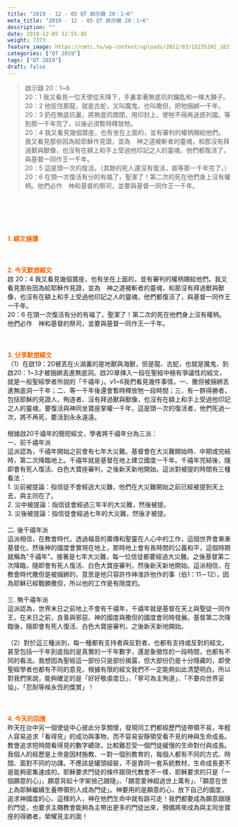 ```yaml
---
title: "2019 - 12 - 05 QT 啟示錄 20：1~6"
meta_title: "2019 - 12 - 05 QT 啟示錄 20：1~6"
description: ""
date: 2019-12-05 12:55:45
weight: 7373
feature_image: https://cmtc.tw/wp-content/uploads/2022/03/15235392_10211799862337740_180693556567566654_o-1.webp
categories: ["QT 2019"]
tags: ["QT 2019"]
draft: false
---
```


<blockquote>啟示錄 20：1~6<br />
20：1 我又看見一位天使從天降下，手裏拿著無底坑的鑰匙和一條大鍊子。<br />
20：2 他捉住那龍，就是古蛇，又叫魔鬼，也叫撒但，把牠捆綁一千年，<br />
20：3 扔在無底坑裏，將無底坑關閉，用印封上，使牠不得再迷惑列國。等到那一千年完了，以後必須暫時釋放牠。<br />
20：4 我又看見幾個寶座，也有坐在上面的，並有審判的權柄賜給他們。我又看見那些因為給耶穌作見證，並為　神之道被斬者的靈魂，和那沒有拜過獸與獸像，也沒有在額上和手上受過他印記之人的靈魂，他們都復活了，與基督一同作王一千年。<br />
20：5 這是頭一次的復活。（其餘的死人還沒有復活，直等那一千年完了。）<br />
20：6 在頭一次復活有分的有福了，聖潔了！第二次的死在他們身上沒有權柄。他們必作　神和基督的祭司，並要與基督一同作王一千年。</blockquote><br />
&nbsp;<br />
<br />
&nbsp;<br />
<br />
<span style="color: #ff6600;"><strong>1. </strong><strong>經文誦讀</strong></span><br />
<br />
<span style="color: #ff6600;"><strong> </strong></span><br />
<br />
<span style="color: #ff6600;"><strong>2. 今天默想</strong><strong>經文<br />
</strong></span>啟 20：4 我又看見幾個寶座，也有坐在上面的，並有審判的權柄賜給他們。我又看見那些因為給耶穌作見證，並為　神之道被斬者的靈魂，和那沒有拜過獸與獸像，也沒有在額上和手上受過他印記之人的靈魂，他們都復活了，與基督一同作王一千年。<br />
20：6 在頭一次復活有分的有福了，聖潔了！第二次的死在他們身上沒有權柄。他們必作　神和基督的祭司，並要與基督一同作王一千年。<br />
<br />
&nbsp;<br />
<br />
<span style="color: #ff6600;"><strong>3. 分享默想經文<br />
</strong></span>（1）在啟19：20被丟在火湖裏的是地獸與海獸，但是龍、古蛇，也就是魔鬼，到啟20：1~3才被捆綁丟進無底洞。啟20章挿入一段在聖經中極有爭議性的經文，就是一般聖經學者所說的「千禧年」。v1~6我們看見幾件事情，一、撒但被捆綁丟進無底洞一千年；二、等一千年後還會暫時釋放牠一段時間；三、有一群得勝者，包括耶穌的見證人、殉道者、沒有拜過獸與獸像，也沒有在額上和手上受過他印記之人的靈魂，要復活與神同坐寶座掌權一千年，這是頭一次的復活者，他們死過一次，將不再死，要活到永永遠遠。<br />
<br />
根據啟20千禧年的簡短經文，學者將千禧年分為三派：<br />
一、前千禧年派<br />
這派認為，千禧年開始之前會有七年大災難。基督會在大災難開始時、中期或完結時，第二次降臨地上。千禧年就是基督在地上建立國度一千年。千禧年完結後，隨即會有死人復活、白色大寶座審判，之後新天新地開始。這派對被提的時間有三種看法：<br />
1. 災前被提論：指信徒不會經過大災難，他們在大災難開始之前已經被提到天上去，與主同在了。<br />
2. 災中被提論：指信徒會經過三年半的大災難，然後被提。<br />
3. 災後被提論：指信徒會經過七年的大災難，然後才被提。<br />
<br />
二. 後千禧年派<br />
這派相信，在教會時代，透過福音的廣傳和聖靈在人心中的工作，這個世界會漸漸基督化，然後神的國度會實現在地上，那時地上會有長時間的公義和平，這個時期就稱為"千禧年"。接著是七年大災難，每一位信徒都要經過大災難。之後基督第二次降臨，隨即會有死人復活、白色大寶座審判，然後新天新地開始。這派相信，在教會時代撒但是被捆綁的，意思是他只容許作神准許他作的事（伯1：11－12），因為耶穌已經戰勝撒但，所以他的工作是有限度的。<br />
<br />
三. 無千禧年派<br />
這派認為，世界末日之前地上不會有千禧年，千禧年就是基督在天上與聖徒一同作王。在末日之前，良善與邪惡、神的國度與撒但的國度會同時發展。基督第二次降臨後，隨即會有死人復活、白色大寶座審判，之後新天新地開始。<br />
<br />
（2）對於這三種派別，每一種都有支持者與反對者，也都有支持或反對的經文。甚至包括一千年到底指的是真實的一千年數字，還是象徵性的一段時間，也都有不同的看法。我想因為聖經這一部份只是部份揭露，但大部份仍是十分隱藏的，即使聖經學者也都有不同的意見，根據有限的經文我們不一定能夠如此清楚明白。所以對我們來說，能夠確定的是「好好敬虔度日」、「寧可為主殉道」、「不要向世界妥協」、「忍耐等候永恆的獎賞」！<br />
<br />
<span style="color: #ff6600;"><strong> </strong></span><br />
<br />
<span style="color: #ff6600;"><strong>4. 今天的回應<br />
</strong></span>昨天在台中另一個使徒中心彼此分享關懷，發現同工們都經歷門徒帶領不易，年輕人容易追求「看得見」的成功與事物，而不容易安靜領受看不見的神與生命成長。教會追求短時間看得見的數字績效，比較難忍受一個門徒緩慢的生命對付與成長。我個人的經歷是上帝是因材施教、一對一個別教育的，每個人都有不同的方式、時間、面對不同的功課。不應該是罐頭組裝，不是靠同一套系統教材，生命成長更不是能夠密集速成的。耶穌要求門徒的條件跟現代教會不一樣，耶穌要求的只是「一個願意的心」，願意背起十字架捨己跟隨」、「願意愛神超過世上萬有」、「願意在世上為耶穌繼續生養帶領別人成為門徒」。神要用的是願意的心，放下自己的國度，追求神國度的心，這樣的人，神在他們生命中就有路可走！我們都要成為願意跟隨的門徒，也要求主賜教會能夠為主帶出更多的門徒出來，預備將來成為與主同坐寶座的得勝者，榮耀見主的面！<br />
<br />
&nbsp;
        